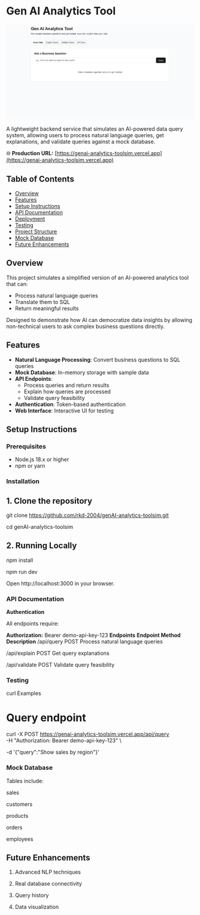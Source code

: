 # Gen AI Analytics Tool

![Project Banner](./images/homepage.png) <!-- Add your banner image here -->

A lightweight backend service that simulates an AI-powered data query system, allowing users to process natural language queries, get explanations, and validate queries against a mock database.

🌐 **Production URL:** [https://genai-analytics-toolsim.vercel.app](https://genai-analytics-toolsim.vercel.app)

## Table of Contents
- [Overview](#overview)
- [Features](#features)
- [Setup Instructions](#setup-instructions)
- [API Documentation](#api-documentation)
- [Deployment](#deployment)
- [Testing](#testing)
- [Project Structure](#project-structure)
- [Mock Database](#mock-database)
- [Future Enhancements](#future-enhancements)

## Overview
This project simulates a simplified version of an AI-powered analytics tool that can:
- Process natural language queries
- Translate them to SQL
- Return meaningful results

Designed to demonstrate how AI can democratize data insights by allowing non-technical users to ask complex business questions directly.

## Features
- **Natural Language Processing**: Convert business questions to SQL queries
- **Mock Database**: In-memory storage with sample data
- **API Endpoints**:
  - Process queries and return results
  - Explain how queries are processed
  - Validate query feasibility
- **Authentication**: Token-based authentication
- **Web Interface**: Interactive UI for testing

## Setup Instructions

### Prerequisites
- Node.js 18.x or higher
- npm or yarn

### Installation

## 1. Clone the repository
git clone https://github.com/rkd-2004/genAI-analytics-toolsim.git

cd genAI-analytics-toolsim

## 2. Running Locally
npm install

npm run dev

Open http://localhost:3000 in your browser.

### API Documentation
**Authentication**

All endpoints require:

**Authorization:** Bearer demo-api-key-123
**Endpoints**
**Endpoint	Method	Description**
/api/query	POST	Process natural language queries

/api/explain	POST	Get query explanations

/api/validate	POST	Validate query feasibility

### Testing
curl Examples

# Query endpoint
curl -X POST https://genai-analytics-toolsim.vercel.app/api/query \
  -H "Authorization: Bearer demo-api-key-123" \
  
  -d '{"query":"Show sales by region"}'
  
### Mock Database
Tables include:

sales

customers

products

orders

employees

## Future Enhancements
1. Advanced NLP techniques

2. Real database connectivity

3. Query history

4. Data visualization

